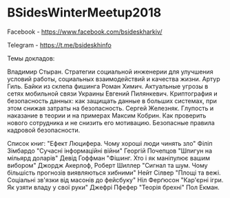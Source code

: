 # BSidesWinterMeetup2018
Facebook - https://www.facebook.com/bsideskharkiv/

Telegram - https://t.me/bsideskhinfo

Темы докладов:

Владимир Стыран. Стратегии социальной инженерии для улучшения условий работы, социальных взаимодействий и качества жизни.
Артур Гиль. Байки из склепа фишинга
Роман Химич. Актуальные угрозы в сетях мобильной связи Украины
Евгений Пилянкевич. Криптография и безопасность данных: как защищать данные в больших системах, при этом снижая затраты на безопасность.
Сергей Железняк. Глупость и наказание в теории и на примерах 
Максим Кобрин. Как проверить нового сотрудника и не снизить его мотивацию. Безопасные правила кадровой безопасности.

Список книг:
"Ефект Люцифера. Чому хороші люди чинять зло" Філіп Зімбардо 
"Сучасні інформаційні війни" Георгій Почепцов
"Шпигун на мільярд доларів" Девід Гоффман
"Фішинг. Хто і як маніпулює вашим вибором" Джордж Акерлоф, Роберт Шиллер
"Сигнал та шум. Чому більшість прогнозів виявляються хибними" Нейт Сілвер
"Площі та вежі. Соціальні зв'язки від масонів до фейсбуку" Ніл Ферґюсон
"Кар'єрні ігри. Як узяти владу у свої руки" Джефрі Пфефер
"Теорія брехні" Пол Екман.
